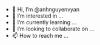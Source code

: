 - 👋 Hi, I’m @anhnguyenvyan
- 👀 I’m interested in ...
- 🌱 I’m currently learning ...
- 💞️ I’m looking to collaborate on ...
- 📫 How to reach me ...

<!---
anhnguyenvyan/anhnguyenvyan is a ✨ special ✨ repository because its `README.md` (this file) appears on your GitHub profile.
You can click the Preview link to take a look at your changes.
--->
